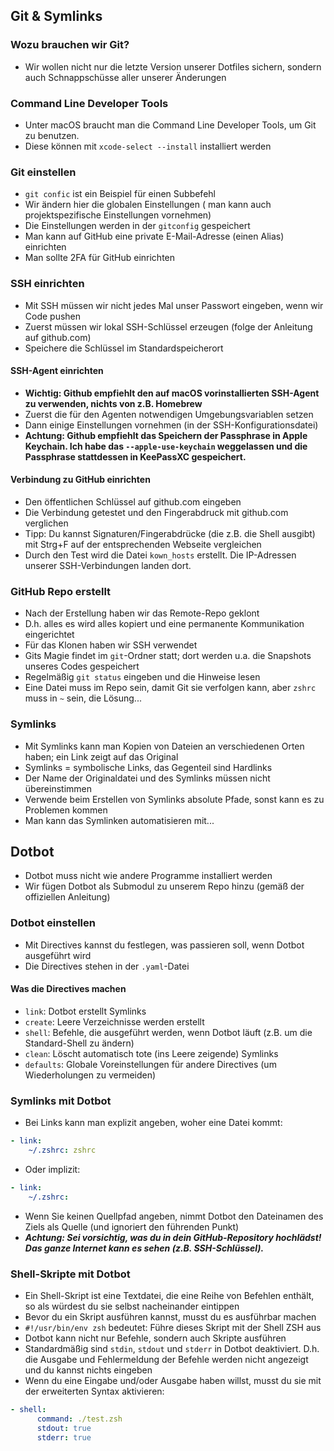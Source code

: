 ## Git & Symlinks

### Wozu brauchen wir Git?
- Wir wollen nicht nur die letzte Version unserer Dotfiles sichern, sondern auch Schnappschüsse aller unserer Änderungen

### Command Line Developer Tools
- Unter macOS braucht man die Command Line Developer Tools, um Git zu benutzen.
- Diese können mit `xcode-select --install` installiert werden

### Git einstellen
- `git confic` ist ein Beispiel für einen Subbefehl
- Wir ändern hier die globalen Einstellungen ( man kann auch projektspezifische Einstellungen vornehmen)
- Die Einstellungen werden in der `gitconfig` gespeichert
- Man kann auf GitHub eine private E-Mail-Adresse (einen Alias) einrichten
- Man sollte 2FA für GitHub einrichten

### SSH einrichten
- Mit SSH müssen wir nicht jedes Mal unser Passwort eingeben, wenn wir Code pushen
- Zuerst müssen wir lokal SSH-Schlüssel erzeugen (folge der Anleitung auf github.com)
- Speichere die Schlüssel im Standardspeicherort

#### SSH-Agent einrichten
- __Wichtig: Github empfiehlt den auf macOS vorinstallierten SSH-Agent zu verwenden, nichts von z.B. Homebrew__
- Zuerst die für den Agenten notwendigen Umgebungsvariablen setzen
- Dann einige Einstellungen vornehmen (in der SSH-Konfigurationsdatei)
- __Achtung: Github empfiehlt das Speichern der Passphrase in Apple Keychain. Ich habe das `--apple-use-keychain` weggelassen und die Passphrase stattdessen in KeePassXC gespeichert.__

#### Verbindung zu GitHub einrichten
- Den öffentlichen Schlüssel auf github.com eingeben
- Die Verbindung getestet und den Fingerabdruck mit github.com verglichen
- Tipp: Du kannst Signaturen/Fingerabdrücke (die z.B. die Shell ausgibt) mit Strg+F auf der entsprechenden Webseite vergleichen
- Durch den Test wird die Datei `kown_hosts` erstellt. Die IP-Adressen unserer SSH-Verbindungen landen dort.

### GitHub Repo erstellt
- Nach der Erstellung haben wir das Remote-Repo geklont
- D.h. alles es wird alles kopiert und eine permanente Kommunikation eingerichtet
- Für das Klonen haben wir SSH verwendet
- Gits Magie findet im `git`-Ordner statt; dort werden u.a. die Snapshots unseres Codes gespeichert
- Regelmäßig `git status` eingeben und die Hinweise lesen
- Eine Datei muss im Repo sein, damit Git sie verfolgen kann, aber `zshrc` muss in `~` sein, die Lösung...

### Symlinks
- Mit Symlinks kann man Kopien von Dateien an verschiedenen Orten haben; ein Link zeigt auf das Original
- Symlinks = symbolische Links, das Gegenteil sind Hardlinks
- Der Name der Originaldatei und des Symlinks müssen nicht übereinstimmen
- Verwende beim Erstellen von Symlinks absolute Pfade, sonst kann es zu Problemen kommen
- Man kann das Symlinken automatisieren mit...

## Dotbot
- Dotbot muss nicht wie andere Programme installiert werden
- Wir fügen Dotbot als Submodul zu unserem Repo hinzu (gemäß der offiziellen Anleitung)

### Dotbot einstellen
- Mit Directives kannst du festlegen, was passieren soll, wenn Dotbot ausgeführt wird
- Die Directives stehen in der `.yaml`-Datei

#### Was die Directives machen
- `link`: Dotbot erstellt Symlinks
- `create`: Leere Verzeichnisse werden erstellt
- `shell`: Befehle, die ausgeführt werden, wenn Dotbot läuft (z.B. um die Standard-Shell zu ändern)
- `clean`: Löscht automatisch tote (ins Leere zeigende) Symlinks
- `defaults`: Globale Voreinstellungen für andere Directives (um Wiederholungen zu vermeiden)

### Symlinks mit Dotbot
- Bei Links kann man explizit angeben, woher eine Datei kommt:
```yaml
- link:
    ~/.zshrc: zshrc
```
- Oder implizit:
```yaml
- link:
    ~/.zshrc:
```
- Wenn Sie keinen Quellpfad angeben, nimmt Dotbot den Dateinamen des Ziels als Quelle (und ignoriert den führenden Punkt)
- ___Achtung: Sei vorsichtig, was du in dein GitHub-Repository hochlädst! Das ganze Internet kann es sehen (z.B. SSH-Schlüssel).___

### Shell-Skripte mit Dotbot
- Ein Shell-Skript ist eine Textdatei, die eine Reihe von Befehlen enthält, so als würdest du sie selbst nacheinander eintippen
- Bevor du ein Skript ausführen kannst, musst du es ausführbar machen
- `#!/usr/bin/env zsh` bedeutet: Führe dieses Skript mit der Shell ZSH aus
- Dotbot kann nicht nur Befehle, sondern auch Skripte ausführen
- Standardmäßig sind `stdin`, `stdout` und `stderr` in Dotbot deaktiviert. D.h. die Ausgabe und Fehlermeldung der Befehle werden nicht angezeigt und du kannst nichts eingeben
- Wenn du eine Eingabe und/oder Ausgabe haben willst, musst du sie mit der
erweiterten Syntax aktivieren:
```yaml
- shell:
      command: ./test.zsh
      stdout: true
      stderr: true
```
